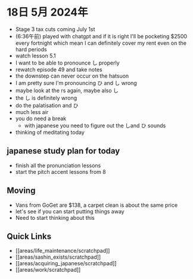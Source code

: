 # 18日 5月 2024年
- Stage 3 tax cuts coming July 1st
- (6:36午前) played with chatgpt and if it is right I'll be pocketing $2500 every fortnight which mean I can definitely cover my rent even on the hard periods
- watch lesson 5.1
- I want to be able to pronounce し properly
- rewatch episode 49 and take notes
- the downstep can never occur on the hatsuon
- I am pretty sure I'm pronouncing ひ and し wrong
- maybe look at the rs again, maybe also し
- the し is definitely wrong
- do the palatisation and ひ
- much less air
- you do need a break
  - with japanese you need to figure out the しand ひ sounds
- thinking of meditating today

## japanese study plan for today
- finish all the pronunciation lessons
- start the pitch accent lessons from 8

## Moving 
- Vans from GoGet are $138, a carpet clean is about the same price
 - let's see if you can start putting things away
- Need to start thinking about this


## Quick Links
- [[areas/life_maintenance/scratchpad]]
- [[areas/sashin_exists/scratchpad]]
- [[areas/acquiring_japanese/scratchpad]]
- [[areas/work/scratchpad]]

